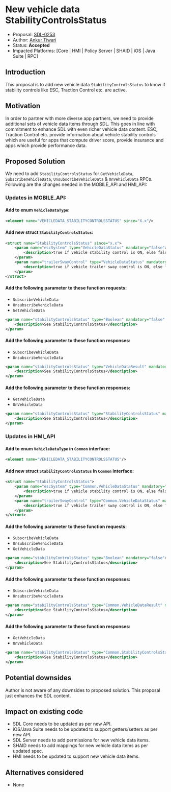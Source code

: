 # New vehicle data StabilityControlsStatus

* Proposal: [SDL-0253](0253-New-vehicle-data-StabilityControlsStatus.md)
* Author: [Ankur Tiwari](https://github.com/atiwari9)
* Status: **Accepted**
* Impacted Platforms: [Core | HMI | Policy Server | SHAID | iOS | Java Suite | RPC]

## Introduction

This proposal is to add new vehicle data `StabilityControlsStatus` to know if stability controls like ESC, Traction Control etc. are active.

## Motivation

In order to partner with more diverse app partners, we need to provide additional sets of vehicle data items through SDL. This goes in line with commitment to enhance SDL with even richer vehicle data content. ESC, Traction Control etc. provide information about vehicle stability controls which are useful for apps that compute driver score, provide insurance and apps which provide performance data.

## Proposed Solution 

We need to add `StabilityControlsStatus` for `GetVehicleData`, `SubscribeVehicleData`, `UnsubscribeVehicleData` & `OnVehicleData` RPCs. Following are the changes needed in the MOBILE_API and HMI_API:

### Updates in MOBILE_API:

#### Add to enum `VehicleDataType`: 

```xml
<element name="VEHICLEDATA_STABILITYCONTROLSSTATUS" since="X.x"/>
```
#### Add new struct `StabilityControlsStatus`:

```xml	
<struct name="StabilityControlsStatus" since="x.x">
	<param name="escSystem" type="VehicleDataStatus" mandatory="false">
		<description>true if vehicle stability control is ON, else false</description>
	</param>
	<param name="trailerSwayControl" type="VehicleDataStatus" mandatory="false">
		<description>true if vehicle trailer sway control is ON, else false</description>
	</param>
</struct>

```

#### Add the following parameter to these function requests:
* `SubscribeVehicleData`
* `UnsubscribeVehicleData`
* `GetVehicleData`

```xml	
<param name="stabilityControlsStatus" type="Boolean" mandatory="false" since="X.x">
	<description>See StabilityControlsStatus</description>
</param>
```

#### Add the following parameter to these function responses:
* `SubscribeVehicleData`
* `UnsubscribeVehicleData`

```xml	
<param name="stabilityControlsStatus" type="VehicleDataResult" mandatory="false" since="X.x">
	<description>See StabilityControlsStatus</description>
</param>
```

#### Add the following parameter to these function responses:
* `GetVehicleData`
* `OnVehicleData`

```xml	
<param name="stabilityControlsStatus" type="StabilityControlsStatus" mandatory="false" since="X.x">
	<description>See StabilityControlsStatus</description>
</param>
```

### Updates in HMI_API 

#### Add to enum `VehicleDataType` in `Common` interface: 

```xml	
<element name="VEHICLEDATA_STABILITYCONTROLSSTATUS"/>
```
#### Add new struct `StabilityControlsStatus` in `Common` interface:

```xml	
<struct name="StabilityControlsStatus">
	<param name="escSystem" type="Common.VehicleDataStatus" mandatory="false">
		<description>true if vehicle stability control is ON, else false</description>
	</param>
	<param name="trailerSwayControl" type="Common.VehicleDataStatus" mandatory="false">
		<description>true if vehicle trailer sway control is ON, else false</description>
	</param>
</struct>
```


#### Add the following parameter to these function requests:
* `SubscribeVehicleData`
* `UnsubscribeVehicleData`
* `GetVehicleData`

```xml	
<param name="stabilityControlsStatus" type="Boolean" mandatory="false">
	<description>See StabilityControlsStatus</description>
</param>
```

#### Add the following parameter to these function responses:
* `SubscribeVehicleData`
* `UnsubscribeVehicleData`

```xml	
<param name="stabilityControlsStatus" type="Common.VehicleDataResult" mandatory="false">
	<description>See StabilityControlsStatus</description>
</param>
```

#### Add the following parameter to these function responses:
* `GetVehicleData`
* `OnVehicleData`

```xml	
<param name="stabilityControlsStatus" type="Common.StabilityControlsStatus" mandatory="false">
	<description>See StabilityControlsStatus</description>
</param>
```

## Potential downsides

Author is not aware of any downsides to proposed solution. This proposal just enhances the SDL content.

## Impact on existing code

* SDL Core needs to be updated as per new API.
* iOS/Java Suite needs to be updated to support getters/setters as per new API.
* SDL Server needs to add permissions for new vehicle data items.
* SHAID needs to add mappings for new vehicle data items as per updated spec.
* HMI needs to be updated to support new vehicle data items.

## Alternatives considered

* None
